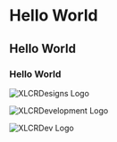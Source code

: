 # Hello World
## Hello World
### Hello World

![XLCRDesigns Logo](https://xlcrdesigns.com/images/logo_background.jpg)

![XLCRDevelopment Logo](https://xlcrdevelopment.com/wp/wp-content/uploads/2013/05/copy-cropped-copy-copy-200x52-small-logo.jpg)

![XLCRDev Logo](https://xlcr.dev/assets/xlcr_dev_logo%20v4.png)
